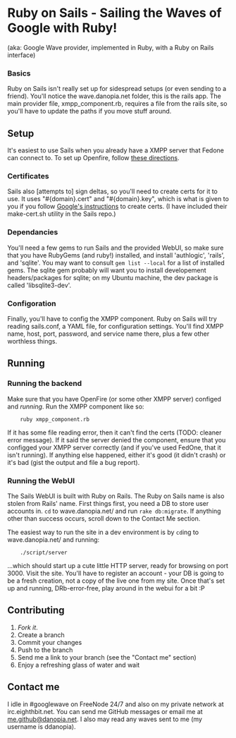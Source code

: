 Ruby on Sails - Sailing the Waves of Google with Ruby!
=============

(aka: Google Wave provider, implemented in Ruby, with a Ruby on Rails interface)

### Basics
Ruby on Sails isn't really set up for sidespread setups (or even sending to a
friend). You'll notice the wave.danopia.net folder, this is the rails app. The
main provider file, xmpp_component.rb, requires a file from the rails site, so
you'll have to update the paths if you move stuff around.


Setup
-----
It's easiest to use Sails when you already have a XMPP server that Fedone can
connect to. To set up Openfire, follow [these directions][g_install].

### Certificates
Sails also [attempts to] sign deltas, so you'll need to create certs for it to
use. It uses "#{domain}.cert" and "#{domain}.key", which is what is given to
you if you follow [Google's instructions][g_certs] to create certs. (I have
included their make-cert.sh utility in the Sails repo.)

### Dependancies
You'll need a few gems to run Sails and the provided WebUI, so make sure that
you have RubyGems (and ruby!) installed, and install 'authlogic', 'rails',
and 'sqlite'. You may want to consult `gem list --local` for a list of
installed gems. The sqlite gem probably will want you to install developement
headers/packages for sqlite; on my Ubuntu machine, the dev package is called
'libsqlite3-dev'.

### Configoration
Finally, you'll have to config the XMPP component. Ruby on Sails will try
reading sails.conf, a YAML file, for configuration settings. You'll find XMPP
name, host, port, password, and service name there, plus a few other worthless
things.


Running
-------

### Running the backend
Make sure that you have OpenFire (or some other XMPP server) configed and
_running_. Run the XMPP component like so:

		ruby xmpp_component.rb

If it has some file reading error, then it can't find the certs (TODO: cleaner
error message). If it said the server denied the component, ensure that you
configged your XMPP server correctly (and if you've used FedOne, that it isn't
running). If anything else happened, either it's good (it didn't crash) or it's
bad (gist the output and file a bug report).

### Running the WebUI
The Sails WebUI is built with Ruby on Rails. The Ruby on Sails name is also
stolen from Rails' name. First things first, you need a DB to store user
accounts in. `cd` to wave.danopia.net/ and run `rake db:migrate`. If anything
other than success occurs, scroll down to the Contact Me section.

The easiest way to run the site in a dev environment is by `cd`ing to
wave.danopia.net/ and running:

		./script/server

...which should start up a cute little HTTP server, ready for browsing on port
3000. Visit the site. You'll have to register an account - your DB is going to
be a fresh creation, not a copy of the live one from my site. Once that's set
up and running, DRb-error-free, play around in the webui for a bit :P


Contributing
------------
1. *Fork it*.
2. Create a branch
3. Commit your changes
4. Push to the branch
5. Send me a link to your branch (see the "Contact me" section)
6. Enjoy a refreshing glass of water and wait


Contact me
----------
I idle in #googlewave on FreeNode 24/7 and also on my private network at
irc.eighthbit.net. You can send me GitHub messages or email me at
me.github@danopia.net. I also may read any waves sent to me (my username is
ddanopia).


[g_install]: http://code.google.com/p/wave-protocol/wiki/Installation
[g_certs]: http://code.google.com/p/wave-protocol/wiki/Certificates
